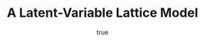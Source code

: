 ---
arxiv: 1512.07587
author:
- family: Masatran
  given: Rajasekaran
  institute: IIT Madras
layout: refuses
section: pre
title: A Latent-Variable Lattice Model
---